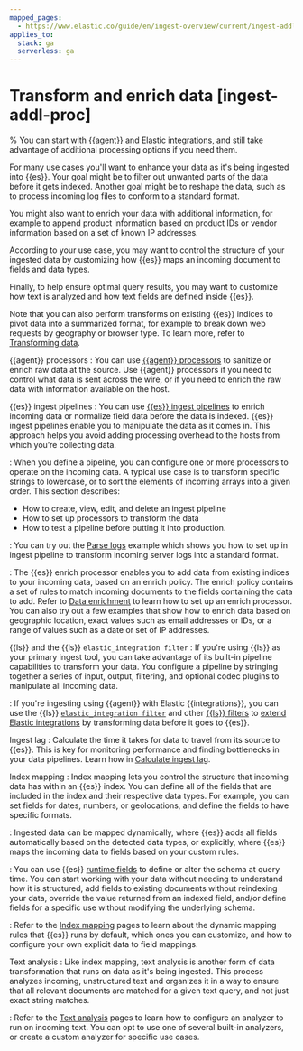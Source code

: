 ```yaml
---
mapped_pages:
  - https://www.elastic.co/guide/en/ingest-overview/current/ingest-addl-proc.html
applies_to:
  stack: ga
  serverless: ga
---
```


# Transform and enrich data [ingest-addl-proc]

% You can start with {{agent}} and Elastic [integrations](https://docs.elastic.co/en/integrations), and still take advantage of additional processing options if you need them.

For many use cases you'll want to enhance your data as it's being ingested into {{es}}. Your goal might be to filter out unwanted parts of the data before it gets indexed. Another goal might be to reshape the data, such as to process incoming log files to conform to a standard format.

You might also want to enrich your data with additional information, for example to append product information based on product IDs or vendor information based on a set of known IP addresses.

According to your use case, you may want to control the structure of your ingested data by customizing how {{es}} maps an incoming document to fields and data types.

Finally, to help ensure optimal query results, you may want to customize how text is analyzed and how text fields are defined inside {{es}}.

Note that you can also perform transforms on existing {{es}} indices to pivot data into a summarized format, for example to break down web requests by geography or browser type. To learn more, refer to [Transforming data](../../explore-analyze/transforms.md).

{{agent}} processors
:   You can use [{{agent}} processors](/reference/fleet/agent-processors.md) to sanitize or enrich raw data at the source. Use {{agent}} processors if you need to control what data is sent across the wire, or if you need to enrich the raw data with information available on the host.

{{es}} ingest pipelines
:   You can use [{{es}} ingest pipelines](transform-enrich/ingest-pipelines.md) to enrich incoming data or normalize field data before the data is indexed. {{es}} ingest pipelines enable you to manipulate the data as it comes in. This approach helps you avoid adding processing overhead to the hosts from which you’re collecting data.

:   When you define a pipeline, you can configure one or more processors to operate on the incoming data. A typical use case is to transform specific strings to lowercase, or to sort the elements of incoming arrays into a given order. This section describes:
* How to create, view, edit, and delete an ingest pipeline
* How to set up processors to transform the data
* How to test a pipeline before putting it into production.

:   You can try out the [Parse logs](transform-enrich/example-parse-logs.md) example which shows you how to set up in ingest pipeline to transform incoming server logs into a standard format.

:   The {{es}} enrich processor enables you to add data from existing indices to your incoming data, based on an enrich policy. The enrich policy contains a set of rules to match incoming documents to the fields containing the data to add. Refer to [Data enrichment](transform-enrich/data-enrichment.md) to learn how to set up an enrich processor. You can also try out a few examples that show how to enrich data based on geographic location, exact values such as email addresses or IDs, or a range of values such as a date or set of IP addresses.

{{ls}} and the {{ls}} `elastic_integration filter`
:   If you're using {{ls}} as your primary ingest tool, you can take advantage of its built-in pipeline capabilities to transform your data. You configure a pipeline by stringing together a series of input, output, filtering, and optional codec plugins to manipulate all incoming data.

:   If you're ingesting using {{agent}} with Elastic {{integrations}}, you can use the {{ls}} [`elastic_integration filter`](logstash://reference/index.md) and other [{{ls}} filters](logstash-docs-md://lsr/filter-plugins.md) to [extend Elastic integrations](logstash://reference/using-logstash-with-elastic-integrations.md) by transforming data before it goes to {{es}}.

Ingest lag
:   Calculate the time it takes for data to travel from its source to {{es}}. This is key for monitoring performance and finding bottlenecks in your data pipelines. Learn how in [Calculate ingest lag](transform-enrich/calculate-ingest-lag.md).

Index mapping
:   Index mapping lets you control the structure that incoming data has within an {{es}} index. You can define all of the fields that are included in the index and their respective data types. For example, you can set fields for dates, numbers, or geolocations, and define the fields to have specific formats.

:   Ingested data can be mapped dynamically, where {{es}} adds all fields automatically based on the detected data types, or explicitly, where {{es}} maps the incoming data to fields based on your custom rules.

:   You can use {{es}} [runtime fields](../data-store/mapping/runtime-fields.md) to define or alter the schema at query time. You can start working with your data without needing to understand how it is structured, add fields to existing documents without reindexing your data, override the value returned from an indexed field, and/or define fields for a specific use without modifying the underlying schema.

:   Refer to the [Index mapping](../data-store/mapping.md) pages to learn about the dynamic mapping rules that {{es}} runs by default, which ones you can customize, and how to configure your own explicit data to field mappings.

Text analysis
:   Like index mapping, text analysis is another form of data transformation that runs on data as it's being ingested. This process analyzes incoming, unstructured text and organizes it in a way to ensure that all relevant documents are matched for a given text query, and not just exact string matches.

:   Refer to the [Text analysis](../data-store/text-analysis.md) pages to learn how to configure an analyzer to run on incoming text. You can opt to use one of several built-in analyzers, or create a custom analyzer for specific use cases.

